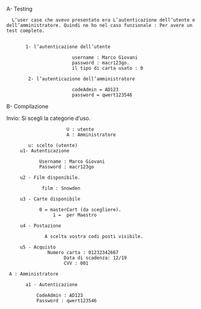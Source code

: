 A- Testing


      L’user case che avevo presentato era L’autenticazione dell’utente e dell’amministratore. Quindi ne ho nel caso funzionale : Per avere un test completo.
      
      
           1- l’autenticazione dell’utente 

                            username : Marco Giovani
                            password : macr123go.
                            il tipo di carta usato : 0

            2- l’autenticazione dell’amministratore
        
                            codeAdmin = AD123
                            password = qwert123546
 

B- Compilazione

  Invio:
                         Si scegli la categorie d’uso.

                          U : utente
                          A : Amministratore

            u: scelto (utente)
         u1- Autenticazione 

                Username : Marco Giovani
                Password : macr123go

         u2 - Film disponibile.

                 film : Snowden

         u3 - Carte disponibile

                0 = masterCart (da scegliere).
                     1 =  per Maestro

         u4 - Postazione
         
                  A scelta vostra codi posti visibile.
                  
         u5 - Acquisto
                   Numero carta : 01232342667
                         Data di scadenza: 12/19
                         CVV : 001

     A : Amministratore
     
           a1 - Autenticazione
                      
               CodeAdmin : AD123
               Password : qwert123546

   

